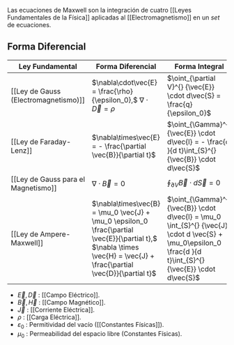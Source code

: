 
Las ecuaciones de Maxwell son la integración de cuatro [[Leyes Fundamentales de la Física]] aplicadas al [[Electromagnetismo]] en un *set* de ecuaciones.

## Forma Diferencial

| **Ley Fundamental** | **Forma Diferencial** | **Forma Integral** |
|---|---|---|
| [[Ley de Gauss (Electromagnetismo)]] | $\nabla\cdot\vec{E} = \frac{\rho}{\epsilon_0},$ $\nabla \cdot \vec{D} = \rho$ | $\oint_{\partial V}^{} {\vec{E}} \cdot d\vec{S} = \frac{q}{\epsilon_0}$ |
| [[Ley de Faraday-Lenz]] | $\nabla\times\vec{E} = - \frac{\partial \vec{B}}{\partial t}$ | $\oint_{\Gamma}^{} {\vec{E}} \cdot d\vec{l} = - \frac{d }{d t}\int_{S}^{} {\vec{B}} \cdot d\vec{S}$ |
| [[Ley de Gauss para el Magnetismo]] | $\nabla\cdot\vec{B} = 0$ | $\oint_{\partial V}^{} {\vec{B}} \cdot d\vec{S} = 0$ |
| [[Ley de Ampere-Maxwell]] | $\nabla\times\vec{B} = \mu_0 \vec{J} + \mu_0 \epsilon_0 \frac{\partial \vec{E}}{\partial t},$ $\nabla \times \vec{H} = \vec{J} + \frac{\partial \vec{D}}{\partial t}$ | $\oint_{\Gamma}^{} {\vec{B}} \cdot d\vec{l} = \mu_0 \int_{S}^{} {\vec{J}} \cdot d \vec{S} + \mu_0\epsilon_0 \frac{d }{d t}\int_{S}^{} {\vec{E}} \cdot d\vec{S}$ |

- $\vec{E},\vec{D}$ : [[Campo Eléctrico]].
- $\vec{B},\vec{H}$ : [[Campo Magnético]].
- $\vec{J}$ : [[Corriente Eléctrica]].
- $\rho$ : [[Carga Eléctrica]].
- $\varepsilon_0$ : Permitividad del vacío ([[Constantes Físicas]]).
- $\mu_0$ : Permeabilidad del espacio libre (Constantes Físicas).

